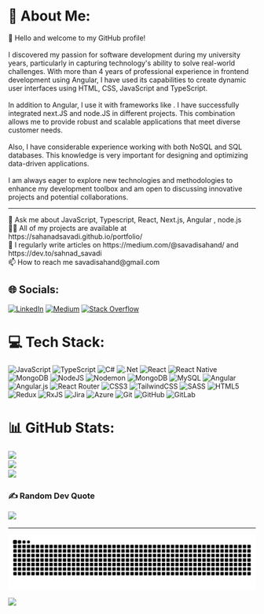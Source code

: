 # 💫 About Me:
👋 Hello and welcome to my GitHub profile!<br><br>I discovered my passion for software development during my university years, particularly in capturing technology's ability to solve real-world challenges. With more than 4 years of professional experience in frontend development using Angular, I have used its capabilities to create dynamic user interfaces using HTML, CSS, JavaScript and TypeScript.<br><br>In addition to Angular, I use it with frameworks like . I have successfully integrated next.JS and node.JS in different projects. This combination allows me to provide robust and scalable applications that meet diverse customer needs.<br><br>Also, I have considerable experience working with both NoSQL and SQL databases. This knowledge is very important for designing and optimizing data-driven applications.<br><br>I am always eager to explore new technologies and methodologies to enhance my development toolbox and am open to discussing innovative projects and potential collaborations.

<hr/>
💬 Ask me about JavaScript, Typescript, React, Next.js, Angular , node.js <br>👨‍💻 All of my projects are available at https://sahanadsavadi.github.io/portfolio/<br>📝 I regularly write articles on https://medium.com/@savadisahand/ and https://dev.to/sahnad_savadi<br>📫 How to reach me savadisahand@gmail.com

## 🌐 Socials:
[![LinkedIn](https://img.shields.io/badge/LinkedIn-%230077B5.svg?logo=linkedin&logoColor=white)](https://linkedin.com/in/sahand-savadi-315522205/) [![Medium](https://img.shields.io/badge/Medium-12100E?logo=medium&logoColor=white)](https://medium.com/@savadisahand) [![Stack Overflow](https://img.shields.io/badge/-Stackoverflow-FE7A16?logo=stack-overflow&logoColor=white)](https://stackoverflow.com/users/20674120/sahand-savadi)  

# 💻 Tech Stack:
![JavaScript](https://img.shields.io/badge/javascript-%23323330.svg?style=for-the-badge&logo=javascript&logoColor=%23F7DF1E) ![TypeScript](https://img.shields.io/badge/typescript-%23007ACC.svg?style=for-the-badge&logo=typescript&logoColor=white) ![C#](https://img.shields.io/badge/c%23-%23239120.svg?style=for-the-badge&logo=csharp&logoColor=white) ![.Net](https://img.shields.io/badge/.NET-5C2D91?style=for-the-badge&logo=.net&logoColor=white)  ![React](https://img.shields.io/badge/react-%2320232a.svg?style=for-the-badge&logo=react&logoColor=%2361DAFB) ![React Native](https://img.shields.io/badge/react_native-%2320232a.svg?style=for-the-badge&logo=react&logoColor=%2361DAFB)  ![MongoDB](https://img.shields.io/badge/MongoDB-%234ea94b.svg?style=for-the-badge&logo=mongodb&logoColor=white) ![NodeJS](https://img.shields.io/badge/node.js-6DA55F?style=for-the-badge&logo=node.js&logoColor=white)  ![Nodemon](https://img.shields.io/badge/NODEMON-%23323330.svg?style=for-the-badge&logo=nodemon&logoColor=%BBDEAD) ![MongoDB](https://img.shields.io/badge/MongoDB-%234ea94b.svg?style=for-the-badge&logo=mongodb&logoColor=white) ![MySQL](https://img.shields.io/badge/mysql-4479A1.svg?style=for-the-badge&logo=mysql&logoColor=white) ![Angular](https://img.shields.io/badge/angular-%23DD0031.svg?style=for-the-badge&logo=angular&logoColor=white) ![Angular.js](https://img.shields.io/badge/angular.js-%23E23237.svg?style=for-the-badge&logo=angularjs&logoColor=white) ![React Router](https://img.shields.io/badge/React_Router-CA4245?style=for-the-badge&logo=react-router&logoColor=white) ![CSS3](https://img.shields.io/badge/css3-%231572B6.svg?style=for-the-badge&logo=css3&logoColor=white) ![TailwindCSS](https://img.shields.io/badge/tailwindcss-%2338B2AC.svg?style=for-the-badge&logo=tailwind-css&logoColor=white) ![SASS](https://img.shields.io/badge/SASS-hotpink.svg?style=for-the-badge&logo=SASS&logoColor=white) ![HTML5](https://img.shields.io/badge/html5-%23E34F26.svg?style=for-the-badge&logo=html5&logoColor=white) ![Redux](https://img.shields.io/badge/redux-%23593d88.svg?style=for-the-badge&logo=redux&logoColor=white) ![RxJS](https://img.shields.io/badge/rxjs-%23B7178C.svg?style=for-the-badge&logo=reactivex&logoColor=white) ![Jira](https://img.shields.io/badge/jira-%230A0FFF.svg?style=for-the-badge&logo=jira&logoColor=white) ![Azure](https://img.shields.io/badge/azure-%230072C6.svg?style=for-the-badge&logo=microsoftazure&logoColor=white) ![Git](https://img.shields.io/badge/git-%23F05033.svg?style=for-the-badge&logo=git&logoColor=white) ![GitHub](https://img.shields.io/badge/github-%23121011.svg?style=for-the-badge&logo=github&logoColor=white) ![GitLab](https://img.shields.io/badge/gitlab-%23181717.svg?style=for-the-badge&logo=gitlab&logoColor=white)
# 📊 GitHub Stats:
![](https://github-readme-stats.vercel.app/api?username=sahanadsavadi&theme=dark&hide_border=false&include_all_commits=true&count_private=true)<br/>
![](https://github-readme-streak-stats.herokuapp.com/?user=sahanadsavadi&theme=dark&hide_border=false)<br/>
![](https://github-readme-stats.vercel.app/api/top-langs/?username=sahanadsavadi&theme=dark&hide_border=false&include_all_commits=true&count_private=true&layout=compact)

### ✍️ Random Dev Quote
![](https://quotes-github-readme.vercel.app/api?type=horizontal&theme=radical)

---


  ![Snake animation](https://raw.githubusercontent.com/BEPb/BEPb/output/github-contribution-grid-snake.svg)


[![](https://visitcount.itsvg.in/api?id=sahanadsavadi&icon=2&color=8)](https://visitcount.itsvg.in)

<!-- Proudly created with GPRM ( https://gprm.itsvg.in ) -->
